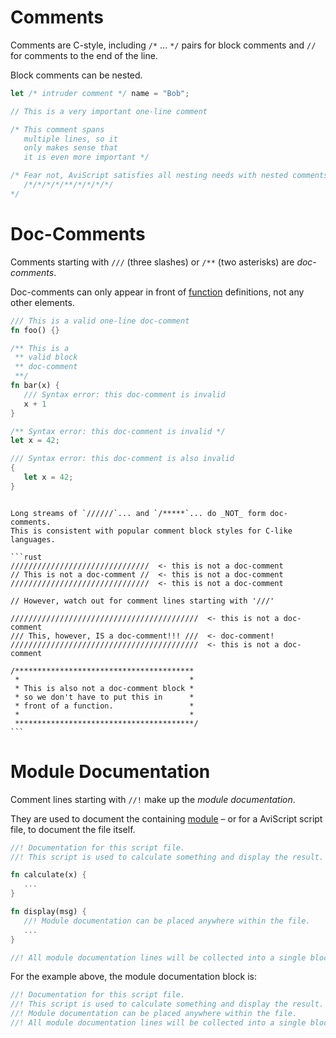 Comments
========

Comments are C-style, including `/*` ... `*/` pairs for block comments and `//` for comments to the
end of the line.

Block comments can be nested.

```rust
let /* intruder comment */ name = "Bob";

// This is a very important one-line comment

/* This comment spans
   multiple lines, so it
   only makes sense that
   it is even more important */

/* Fear not, AviScript satisfies all nesting needs with nested comments:
   /*/*/*/*/**/*/*/*/*/
*/
```


Doc-Comments
============

Comments starting with `///` (three slashes) or `/**` (two asterisks) are _doc-comments_.

Doc-comments can only appear in front of [function](../functions/functions.md) definitions, not any other elements.

```rust
/// This is a valid one-line doc-comment
fn foo() {}

/** This is a
 ** valid block
 ** doc-comment
 **/
fn bar(x) {
   /// Syntax error: this doc-comment is invalid
   x + 1
}

/** Syntax error: this doc-comment is invalid */
let x = 42;

/// Syntax error: this doc-comment is also invalid
{
   let x = 42;
}
```


~~~admonish tip "Tip: Special cases"

Long streams of `//////`... and `/*****`... do _NOT_ form doc-comments.
This is consistent with popular comment block styles for C-like languages.

```rust
///////////////////////////////  <- this is not a doc-comment
// This is not a doc-comment //  <- this is not a doc-comment
///////////////////////////////  <- this is not a doc-comment

// However, watch out for comment lines starting with '///'

//////////////////////////////////////////  <- this is not a doc-comment
/// This, however, IS a doc-comment!!! ///  <- doc-comment!
//////////////////////////////////////////  <- this is not a doc-comment

/****************************************
 *                                      *
 * This is also not a doc-comment block *
 * so we don't have to put this in      *
 * front of a function.                 *
 *                                      *
 ****************************************/
```
~~~


Module Documentation
====================

Comment lines starting with `//!` make up the _module documentation_.

They are used to document the containing [module](../modules/index.md) &ndash;
or for a AviScript script file, to document the file itself.

```rust
//! Documentation for this script file.
//! This script is used to calculate something and display the result.

fn calculate(x) {
   ...
}

fn display(msg) {
   //! Module documentation can be placed anywhere within the file.
   ...
}

//! All module documentation lines will be collected into a single block.
```

For the example above, the module documentation block is:

```rust
//! Documentation for this script file.
//! This script is used to calculate something and display the result.
//! Module documentation can be placed anywhere within the file.
//! All module documentation lines will be collected into a single block.
```
